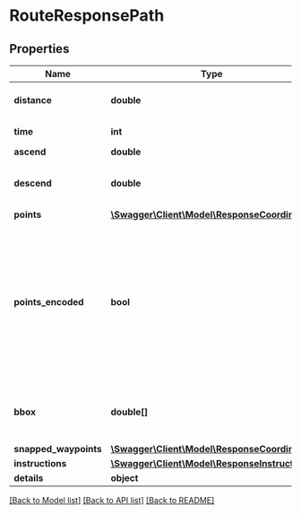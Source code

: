 # RouteResponsePath

## Properties
Name | Type | Description | Notes
------------ | ------------- | ------------- | -------------
**distance** | **double** | The total distance of the route, in meter | [optional] 
**time** | **int** | The total time of the route, in ms | [optional] 
**ascend** | **double** |  | [optional] 
**descend** | **double** | The total descend (downhill) of the route, in meter | [optional] 
**points** | [**\Swagger\Client\Model\ResponseCoordinates**](ResponseCoordinates.md) |  | [optional] 
**points_encoded** | **bool** | Is true if the points are encoded, if not paths[0].points contains the geo json of the path (then order is lon,lat,elevation), which is easier to handle but consumes more bandwidth compared to encoded version | [optional] 
**bbox** | **double[]** | The bounding box of the route, format &lt;br&gt; minLon, minLat, maxLon, maxLat | [optional] 
**snapped_waypoints** | [**\Swagger\Client\Model\ResponseCoordinates**](ResponseCoordinates.md) |  | [optional] 
**instructions** | [**\Swagger\Client\Model\ResponseInstructions**](ResponseInstructions.md) |  | [optional] 
**details** | **object** |  | [optional] 

[[Back to Model list]](../README.md#documentation-for-models) [[Back to API list]](../README.md#documentation-for-api-endpoints) [[Back to README]](../README.md)


